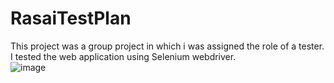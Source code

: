 # RasaiTestPlan <br> 
This project was a group project in which i was assigned the role of a tester. I tested the web application using Selenium webdriver. <br> 
![image](https://github.com/gagan2kaur/RasatTestPlan/assets/100552200/3690d963-e756-4e81-a7b3-b10567b77cf4)






